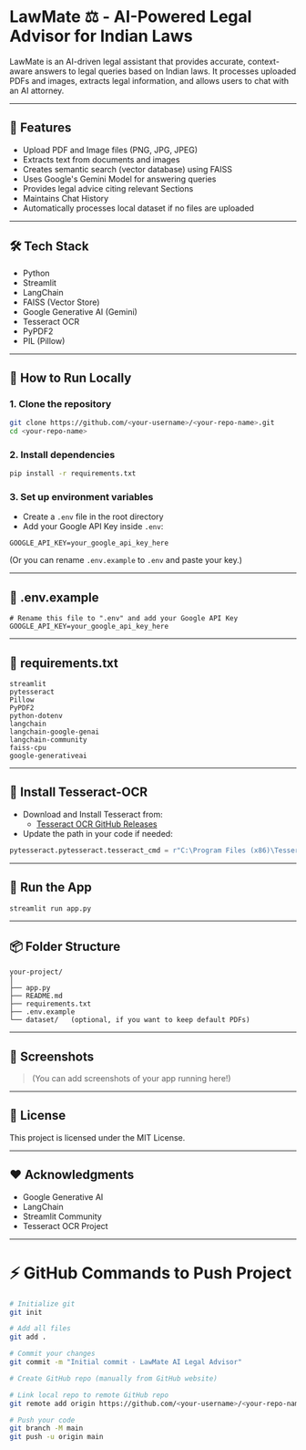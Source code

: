 # LawMate ⚖️ - AI-Powered Legal Advisor for Indian Laws

LawMate is an AI-driven legal assistant that provides accurate, context-aware answers to legal queries based on Indian laws. It processes uploaded PDFs and images, extracts legal information, and allows users to chat with an AI attorney.

---

## 🚀 Features

- Upload PDF and Image files (PNG, JPG, JPEG)
- Extracts text from documents and images
- Creates semantic search (vector database) using FAISS
- Uses Google's Gemini Model for answering queries
- Provides legal advice citing relevant Sections
- Maintains Chat History
- Automatically processes local dataset if no files are uploaded

---

## 🛠️ Tech Stack

- Python
- Streamlit
- LangChain
- FAISS (Vector Store)
- Google Generative AI (Gemini)
- Tesseract OCR
- PyPDF2
- PIL (Pillow)

---

## 📂 How to Run Locally

### 1. Clone the repository
```bash
git clone https://github.com/<your-username>/<your-repo-name>.git
cd <your-repo-name>
```

### 2. Install dependencies
```bash
pip install -r requirements.txt
```

### 3. Set up environment variables
- Create a `.env` file in the root directory
- Add your Google API Key inside `.env`:

```
GOOGLE_API_KEY=your_google_api_key_here
```

(Or you can rename `.env.example` to `.env` and paste your key.)

---

## 🔑 .env.example
```plaintext
# Rename this file to ".env" and add your Google API Key
GOOGLE_API_KEY=your_google_api_key_here
```

---

## 📜 requirements.txt
```plaintext
streamlit
pytesseract
Pillow
PyPDF2
python-dotenv
langchain
langchain-google-genai
langchain-community
faiss-cpu
google-generativeai
```

---

## 🔧 Install Tesseract-OCR
- Download and Install Tesseract from:
  - [Tesseract OCR GitHub Releases](https://github.com/tesseract-ocr/tesseract)
- Update the path in your code if needed:
```python
pytesseract.pytesseract.tesseract_cmd = r"C:\Program Files (x86)\Tesseract-OCR\tesseract.exe"
```

---

## 🎯 Run the App
```bash
streamlit run app.py
```

---

## 📦 Folder Structure
```plaintext
your-project/
│
├── app.py
├── README.md
├── requirements.txt
├── .env.example
└── dataset/   (optional, if you want to keep default PDFs)
```

---

## 📸 Screenshots

> (You can add screenshots of your app running here!)

---

## 📜 License

This project is licensed under the MIT License.

---

## ❤️ Acknowledgments

- Google Generative AI
- LangChain
- Streamlit Community
- Tesseract OCR Project

---

# ⚡ GitHub Commands to Push Project

```bash
# Initialize git
git init

# Add all files
git add .

# Commit your changes
git commit -m "Initial commit - LawMate AI Legal Advisor"

# Create GitHub repo (manually from GitHub website)

# Link local repo to remote GitHub repo
git remote add origin https://github.com/<your-username>/<your-repo-name>.git

# Push your code
git branch -M main
git push -u origin main
```
